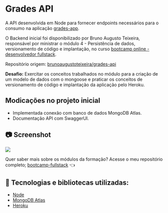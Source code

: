 # Grades API

A API desenvolvida em Node para fornecer endpoints necessários para o consumo na aplicação [grades-app](https://github.com/mauricio-viana/grades-app).

O Backend inicial foi disponibilizado por Bruno Augusto Teixeira, responsável por ministrar o módulo 4 - Persistência de dados, versionamento de código e implantação, no curso [bootcamp online - desenvolvedor fullstack](https://www.igti.com.br/custom/bootcamp-desenvolvedor-full-stack/).

Repositório origem: [brunoaugustoteixeira/grades-api](https://github.com/brunoaugustoteixeira/grades-api)

**Desafio:**
Exercitar os conceitos trabalhados no módulo para a criação de um modelo de dados com o mongoose e praticar os conceitos de versionamento de código e implantação da aplicação pelo Heroku.

## Modicações no projeto inicial

- Implementada conexão com banco de dados MongoDB Atlas.
- Documentação API com SwaggerUI.

## 📷 Screenshot

![](https://i.imgur.com/lT3mn2M.png)

Quer saber mais sobre os módulos da formação? Acesse o meu repositório completo; [bootcamp-fullstack](https://github.com/mauricio-viana/bootcamp-fullstack) 👈

## 🔧 Tecnologias e bibliotecas utilizadas:

- [Node](https://nodejs.org/en/about/)
- [MongoDB Atlas](https://www.mongodb.com/cloud/atlas)
- [Heroku](https://www.heroku.com)
